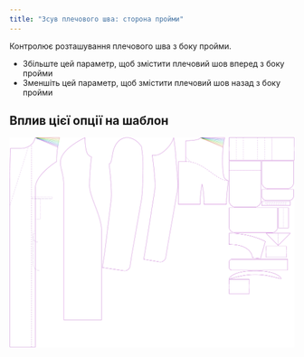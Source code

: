 ```yaml
---
title: "Зсув плечового шва: сторона пройми"
---
```


Контролює розташування плечового шва з боку пройми.

- Збільште цей параметр, щоб змістити плечовий шов вперед з боку пройми
- Зменшіть цей параметр, щоб змістити плечовий шов назад з боку пройми

## Вплив цієї опції на шаблон

![На цьому зображенні показано вплив цієї опції шляхом накладання декількох варіантів, які мають різне значення для цієї опції](carlita_s3armhole_sample.svg "Вплив цієї опції на шаблон")
